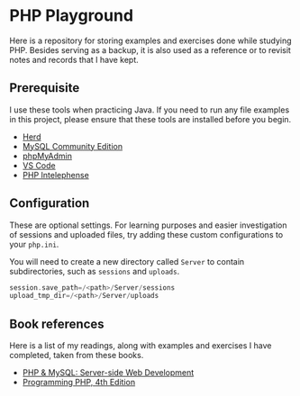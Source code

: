 # PHP Playground

Here is a repository for storing examples and exercises done while studying PHP.
Besides serving as a backup, it is also used as a reference or to revisit notes
and records that I have kept.

## Prerequisite

I use these tools when practicing Java. If you need to run any file examples in
this project, please ensure that these tools are installed before you begin.

- [Herd][1]
- [MySQL Community Edition][2]
- [phpMyAdmin][3]
- [VS Code][4]
- [PHP Intelephense][5]

## Configuration

These are optional settings. For learning purposes and easier investigation of
sessions and uploaded files, try adding these custom configurations to your
`php.ini`.

You will need to create a new directory called `Server` to contain
subdirectories, such as `sessions` and `uploads`.

```php
session.save_path=/<path>/Server/sessions
upload_tmp_dir=/<path>/Server/uploads
```

## Book references

Here is a list of my readings, along with examples and exercises I have
completed, taken from these books.

- [PHP & MySQL: Server-side Web Development][6]
- [Programming PHP, 4th Edition][7]

[1]: https://herd.laravel.com/
[2]: https://dev.mysql.com/downloads/
[3]: https://www.phpmyadmin.net/
[4]: https://code.visualstudio.com/
[5]: https://marketplace.visualstudio.com/items?itemName=bmewburn.vscode-intelephense-client/
[6]: https://phpandmysql.com/
[7]: https://www.oreilly.com/library/view/programming-php-4th/9781492054122/

